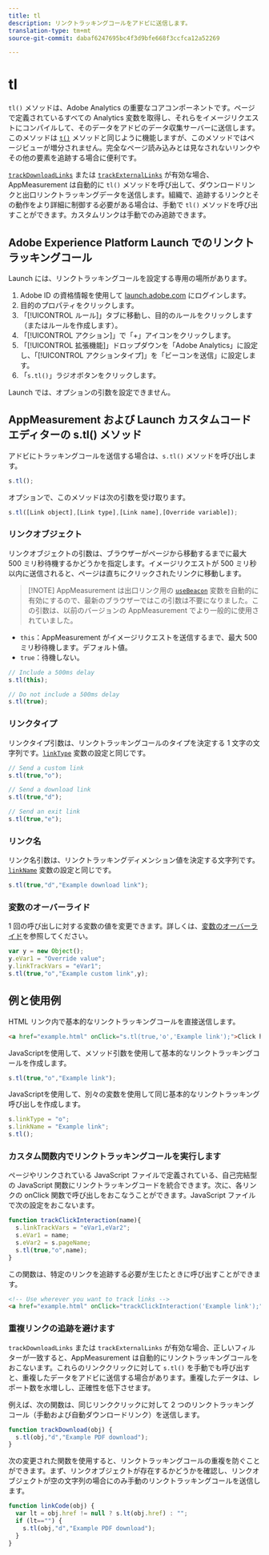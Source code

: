 ```yaml
---
title: tl
description: リンクトラッキングコールをアドビに送信します。
translation-type: tm+mt
source-git-commit: dabaf6247695bc4f3d9bfe668f3ccfca12a52269

---
```



# tl

`tl()` メソッドは、Adobe Analytics の重要なコアコンポーネントです。ページで定義されているすべての Analytics 変数を取得し、それらをイメージリクエストにコンパイルして、そのデータをアドビのデータ収集サーバーに送信します。このメソッドは [`t()`](t-method.md) メソッドと同じように機能しますが、このメソッドではページビューが増分されません。完全なページ読み込みとは見なされないリンクやその他の要素を追跡する場合に便利です。

[`trackDownloadLinks`](../config-vars/trackdownloadlinks.md) または [`trackExternalLinks`](../config-vars/trackexternallinks.md) が有効な場合、AppMeasurement は自動的に `tl()` メソッドを呼び出して、ダウンロードリンクと出口リンクトラッキングデータを送信します。組織で、追跡するリンクとその動作をより詳細に制御する必要がある場合は、手動で `tl()` メソッドを呼び出すことができます。カスタムリンクは手動でのみ追跡できます。

## Adobe Experience Platform Launch でのリンクトラッキングコール

Launch には、リンクトラッキングコールを設定する専用の場所があります。

1. Adobe ID の資格情報を使用して [launch.adobe.com](https://launch.adobe.com) にログインします。
1. 目的のプロパティをクリックします。
1. 「[!UICONTROL ルール]」タブに移動し、目的のルールをクリックします（またはルールを作成します）。
1. 「[!UICONTROL アクション]」で「+」アイコンをクリックします。
1. 「[!UICONTROL 拡張機能]」ドロップダウンを「Adobe Analytics」に設定し、「[!UICONTROL アクションタイプ]」を「ビーコンを送信」に設定します。
1. 「`s.tl()`」ラジオボタンをクリックします。

Launch では、オプションの引数を設定できません。

## AppMeasurement および Launch カスタムコードエディターの s.tl() メソッド

アドビにトラッキングコールを送信する場合は、`s.tl()` メソッドを呼び出します。

```js
s.tl();
```

オプションで、このメソッドは次の引数を受け取ります。

```js
s.tl([Link object],[Link type],[Link name],[Override variable]);
```

### リンクオブジェクト

リンクオブジェクトの引数は、ブラウザーがページから移動するまでに最大 500 ミリ秒待機するかどうかを指定します。イメージリクエストが 500 ミリ秒以内に送信されると、ページは直ちにクリックされたリンクに移動します。

>[!NOTE] AppMeasurement は出口リンク用の [`useBeacon`](../config-vars/usebeacon.md) 変数を自動的に有効にするので、最新のブラウザーではこの引数は不要になりました。この引数は、以前のバージョンの AppMeasurement でより一般的に使用されていました。

* `this`：AppMeasurement がイメージリクエストを送信するまで、最大 500 ミリ秒待機します。デフォルト値。
* `true`：待機しない。

```JavaScript
// Include a 500ms delay
s.tl(this);

// Do not include a 500ms delay
s.tl(true);
```

### リンクタイプ

リンクタイプ引数は、リンクトラッキングコールのタイプを決定する 1 文字の文字列です。[`linkType`](../config-vars/linktype.md) 変数の設定と同じです。

```js
// Send a custom link
s.tl(true,"o");

// Send a download link
s.tl(true,"d");

// Send an exit link
s.tl(true,"e");
```

### リンク名

リンク名引数は、リンクトラッキングディメンション値を決定する文字列です。[`linkName`](../config-vars/linkname.md) 変数の設定と同じです。

```js
s.tl(true,"d","Example download link");
```

### 変数のオーバーライド

1 回の呼び出しに対する変数の値を変更できます。詳しくは、[変数のオーバーライド](../../js/overrides.md)を参照してください。

```js
var y = new Object();
y.eVar1 = "Override value";
y.linkTrackVars = "eVar1";
s.tl(true,"o","Example custom link",y);
```

## 例と使用例

HTML リンク内で基本的なリンクトラッキングコールを直接送信します。

```HTML
<a href="example.html" onClick="s.tl(true,'o','Example link');">Click here</a>
```

JavaScriptを使用して、メソッド引数を使用して基本的なリンクトラッキングコールを作成します。

```JavaScript
s.tl(true,"o","Example link");
```

JavaScriptを使用して、別々の変数を使用して同じ基本的なリンクトラッキング呼び出しを作成します。

```js
s.linkType = "o";
s.linkName = "Example link";
s.tl();
```

### カスタム関数内でリンクトラッキングコールを実行します

ページやリンクされている JavaScript ファイルで定義されている、自己完結型の JavaScript 関数にリンクトラッキングコードを統合できます。次に、各リンクの onClick 関数で呼び出しをおこなうことができます。JavaScript ファイルで次の設定をおこないます。

```JavaScript
function trackClickInteraction(name){
  s.linkTrackVars = "eVar1,eVar2";
  s.eVar1 = name;
  s.eVar2 = s.pageName;
  s.tl(true,"o",name);
}
```

この関数は、特定のリンクを追跡する必要が生じたときに呼び出すことができます。

```HTML
<!-- Use wherever you want to track links -->
<a href="example.html" onClick="trackClickInteraction('Example link');">Click here</a>
```

### 重複リンクの追跡を避けます

`trackDownloadLinks` または `trackExternalLinks` が有効な場合、正しいフィルターが一致すると、AppMeasurement は自動的にリンクトラッキングコールをおこないます。これらのリンククリックに対して `s.tl()` を手動でも呼び出すと、重複したデータをアドビに送信する場合があります。重複したデータは、レポート数を水増しし、正確性を低下させます。

例えば、次の関数は、同じリンククリックに対して 2 つのリンクトラッキングコール（手動および自動ダウンロードリンク）を送信します。

```JavaScript
function trackDownload(obj) {
  s.tl(obj,"d","Example PDF download");
}
```

次の変更された関数を使用すると、リンクトラッキングコールの重複を防ぐことができます。まず、リンクオブジェクトが存在するかどうかを確認し、リンクオブジェクトが空の文字列の場合にのみ手動のリンクトラッキングコールを送信します。

```JavaScript
function linkCode(obj) {
  var lt = obj.href != null ? s.lt(obj.href) : "";
  if (lt=="") {
    s.tl(obj,"d","Example PDF download");
  }
}
```
